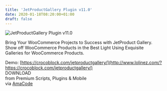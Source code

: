 ```yaml
---
title: 'JetProductGallery Plugin v11.0'
date: 2020-01-18T08:20:00+01:00
draft: false
---
```


![JetProductGallery Plugin v11.0](http://www.codelist.cc/uploads/posts/2019-12/1576392771_jetproductgallery-plugin.png "JetProductGallery Plugin v11.0")  
  
Bring Your WooCommerce Projects to Success with JetProduct Gallery. Show off WooCommerce Products in the Best Light Using Exquisite Galleries for WooCommerce Products.  
  
Demo: [https://crocoblock.com/jetproductgallery/](http://www.lolinez.com/?https://crocoblock.com/jetproductgallery/)  
DOWNLOAD  
from Premium Scripts, Plugins & Mobile  
via [AmaCode](https://amazcode.ooo)